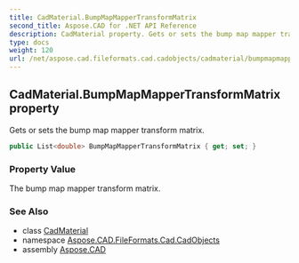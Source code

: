 ```yaml
---
title: CadMaterial.BumpMapMapperTransformMatrix
second_title: Aspose.CAD for .NET API Reference
description: CadMaterial property. Gets or sets the bump map mapper transform matrix
type: docs
weight: 120
url: /net/aspose.cad.fileformats.cad.cadobjects/cadmaterial/bumpmapmappertransformmatrix/
---
```

## CadMaterial.BumpMapMapperTransformMatrix property

Gets or sets the bump map mapper transform matrix.

```csharp
public List<double> BumpMapMapperTransformMatrix { get; set; }
```

### Property Value

The bump map mapper transform matrix.

### See Also

* class [CadMaterial](../)
* namespace [Aspose.CAD.FileFormats.Cad.CadObjects](../../cadmaterial/)
* assembly [Aspose.CAD](../../../)


